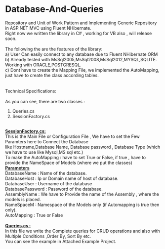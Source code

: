 # Database-And-Queries

 Repository and Unit of Work Pattern and Implementing Generic Repository in ASP.NET MVC using Fluent NHibernate.<br>
 Right now we written the library in C# , working for VB also , will release soon.<br>
 <br>
 The following the are the features of the library:<br>
 a) User Can easily connect to any database due to Fluent NHibernate ORM<br>
 b) Already tested with MsSql2005,MsSql2008,MsSql2012,MYSQL,SQLITE. Working with ORACLE,POSTGRESQL.<br>
 c) Dont have to create the Mapping File, we implemented the AutoMapping, just have to create the class according tables.<br>
<br>
<br>
Technical Specifications:<br>
<br>
As you can see, there are two classes : <br>
1) Queries.cs <br>
2) SessionFactory.cs <br>
<br>
 <b><u>SessionFactory.cs: </u></b><br>
            This is the Main File or Configuration File , We have to set the Few Paramters here to Connect the Database <br>
            like Hostname,Database Name, Database password , Database Type (which we have to use like Mysql,MS sql etc.)<br>
            To make the AutoMapping : have to set True or False, if true , have to provide the NameSpace of Models (where we put the classes)<br>
            <b><u>Parameters</u></b><br>
            DatabaseName  : Name of the database.<br>
            DatabaseHost  : Ip or Domain name of host of database.<br>
            DatabaseUser  : Username of the database <br>
            DatabasePassword : Password of the database.<br>
            AssemblyName : We have to Provide the name of the Assembly , where the models is placed.<br>
            NameSpaceM : Namespace of the Models only (if Automapping is true then only).<br>
            AutoMapping : True or False<br>
<br>
 <b><u>Queries.cs : </u></b><br>
            In this file we write the Complete queries for CRUD operations and also with Multiple Conditions ,Order By, Sort By etc.<br>
            You can see the example in Attached Example Project.<br>
            
            

                                        

